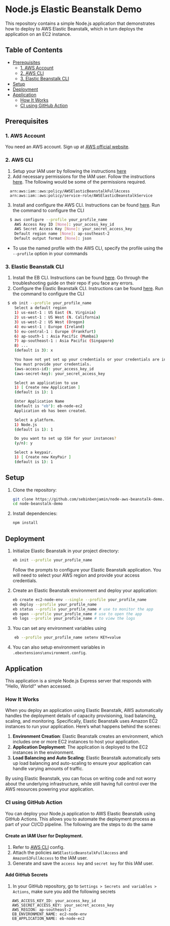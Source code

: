 # Node.js Elastic Beanstalk Demo

This repository contains a simple Node.js application that demonstrates how to deploy to AWS Elastic Beanstalk, which in turn deploys the application on an EC2 instance.

## Table of Contents

- [Prerequisites](#prerequisites)
  - [1. AWS Account](#1-aws-account)
  - [2. AWS CLI](#2-aws-cli)
  - [3. Elastic Beanstalk CLI](#3-elastic-beanstalk-cli)
- [Setup](#setup)
- [Deployment](#deployment)
- [Application](#application)
  - [How It Works](#how-it-works)
  - [CI using GitHub Action](#ci-using-github-action)

## Prerequisites

### 1. AWS Account

You need an AWS account. Sign up at [AWS official website](https://aws.amazon.com/).

### 2. AWS CLI

1. Setup your IAM user by following the instructions [here](https://docs.aws.amazon.com/IAM/latest/UserGuide/id_users_create.html#id_users_create_console)
2. Add necessary permissions for the IAM user. Follow the instructions [here](https://docs.aws.amazon.com/IAM/latest/UserGuide/access_policies_manage-attach-detach.html#add-policies-console). The following would be some of the permissions required.

```
  arn:aws:iam::aws:policy/AWSElasticBeanstalkFullAccess
  arn:aws:iam::aws:policy/service-role/AWSElasticBeanstalkService
```

3. Install and configure the AWS CLI. Instructions can be found [here](https://docs.aws.amazon.com/cli/latest/userguide/cli-configure-quickstart.html). Run the command to configure the CLI

```sh
  $ aws configure --profile your_profile_name
    AWS Access Key ID [None]: your_access_key_id
    AWS Secret Access Key [None]: your_secret_access_key
    Default region name [None]: ap-southeast-2
    Default output format [None]: json
```

- To use the named profile with the AWS CLI, specify the profile using the `--profile` option in your commands

### 3. Elastic Beanstalk CLI

1. Install the EB CLI. Instructions can be found [here](https://docs.aws.amazon.com/elasticbeanstalk/latest/dg/eb-cli3-install.html). Go through the troubleshooting guide on their repo if you face any errors.
2. Configure the Elastic Beanstalk CLI. Instructions can be found [here](https://docs.aws.amazon.com/elasticbeanstalk/latest/dg/eb-cli3-configuration.html). Run the command to configure the CLI

```sh
 $ eb init --profile your_profile_name
    Select a default region
    1) us-east-1 : US East (N. Virginia)
    2) us-west-1 : US West (N. California)
    3) us-west-2 : US West (Oregon)
    4) eu-west-1 : Europe (Ireland)
    5) eu-central-1 : Europe (Frankfurt)
    6) ap-south-1 : Asia Pacific (Mumbai)
    7) ap-southeast-1 : Asia Pacific (Singapore)
    8) ...
    (default is 3): x

    You have not yet set up your credentials or your credentials are incorrect.
    You must provide your credentials.
    (aws-access-id): your_access_key_id
    (aws-secret-key): your_secret_access_key

    Select an application to use
    1) [ Create new Application ]
    (default is 1): 1

    Enter Application Name
    (default is "eb"): eb-node-ec2
    Application eb has been created.

    Select a platform.
    1) Node.js
    (default is 1): 1

    Do you want to set up SSH for your instances?
    (y/n): y

    Select a keypair.
    1) [ Create new KeyPair ]
    (default is 1): 1
```

## Setup

1. Clone the repository:

   ```bash
   git clone https://github.com/sebinbenjamin/node-aws-beanstalk-demo.git
   cd node-beanstalk-demo
   ```

2. Install dependencies:
   ```bash
   npm install
   ```

## Deployment

1. Initialize Elastic Beanstalk in your project directory:

   ```bash
   eb init --profile your_profile_name
   ```

   Follow the prompts to configure your Elastic Beanstalk application. You will need to select your AWS region and provide your access credentials.

2. Create an Elastic Beanstalk environment and deploy your application:
   ```bash
   eb create ec2-node-env --single --profile your_profile_name
   eb deploy --profile your_profile_name
   eb status --profile your_profile_name # use to monitor the app
   eb open --profile your_profile_name # use to open the app
   eb logs --profile your_profile_name # to view the logs
   ```
3. You can set any environment variables using

```sh
    eb --profile your_profile_name setenv KEY=value
```

4. You can also setup environment variables in `.ebextensions\environment.config`.

## Application

This application is a simple Node.js Express server that responds with "Hello, World!" when accessed.

### How It Works

When you deploy an application using Elastic Beanstalk, AWS automatically handles the deployment details of capacity provisioning, load balancing, scaling, and monitoring. Specifically, Elastic Beanstalk uses Amazon EC2 instances to run your application. Here’s what happens behind the scenes:

1. **Environment Creation**: Elastic Beanstalk creates an environment, which includes one or more EC2 instances to host your application.
2. **Application Deployment**: The application is deployed to the EC2 instances in the environment.
3. **Load Balancing and Auto Scaling**: Elastic Beanstalk automatically sets up load balancing and auto-scaling to ensure your application can handle varying amounts of traffic.

By using Elastic Beanstalk, you can focus on writing code and not worry about the underlying infrastructure, while still having full control over the AWS resources powering your application.

### CI using GitHub Action

You can deploy your Node.js application to AWS Elastic Beanstalk using GitHub Actions. This allows you to automate the deployment process as part of your CI/CD pipeline. The following are the steps to do the same

#### Create an IAM User for Deployment.

1. Refer to [AWS CLI](#2-aws-cli) config.
2. Attach the policies `AWSElasticBeanstalkFullAccess` and `AmazonS3FullAccess` to the IAM user.
3. Generate and save the `access key` and `secret key` for this IAM user.

#### Add GitHub Secrets

1. In your GitHub repository, go to `Settings > Secrets and variables > Actions`, make sure you add the following secrets

```
   AWS_ACCESS_KEY_ID: your_access_key_id
   AWS_SECRET_ACCESS_KEY: your_secret_access_key
   AWS_REGION: ap-southeast-2
   EB_ENVIRONMENT_NAME: ec2-node-env
   EB_APPLICATION_NAME: eb-node-ec2
```
